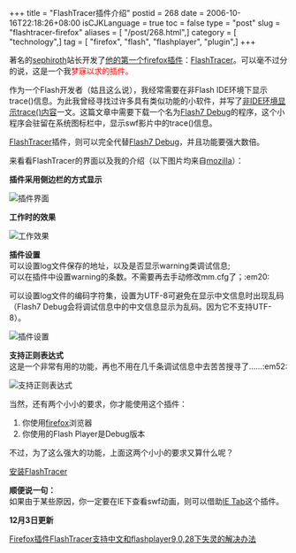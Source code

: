 +++
title = "FlashTracer插件介绍"
postid = 268
date = 2006-10-16T22:18:26+08:00
isCJKLanguage = true
toc = false
type = "post"
slug = "flashtracer-firefox"
aliases = [ "/post/268.html",]
category = [ "technology",]
tag = [ "firefox", "flash", "flashplayer", "plugin",]
+++


著名的[sephiroth](http://www.sephiroth.it/)站长开发了[他的第一个firefox插件](http://www.sephiroth.it/weblog/archives/2006/10/flashtracer_firefox_extensionphp.php)：[FlashTracer](https://addons.mozilla.org/firefox/3469/)。可以毫不过分的说，这是一个我<spen style="color:red">梦寐以求</span>的插件。

作为一个Flash开发者（姑且这么说），我经常需要在非Flash
IDE环境下显示trace()信息。为此我曾经寻找过许多具有类似功能的小软件，并写了[非IDE环境显示trace()内容](https://blog.zengrong.net/post/68.html)一文。这篇文章中需要下载一个名为[Flash7
Debug](http://www.alexisisaac.net/content/view/15/28/)的程序，这个小程序会驻留在系统图标栏中，显示swf影片中的trace()信息。

[FlashTracer](https://addons.mozilla.org/firefox/3469/)插件，则可以完全代替[Flash7
Debug](https://blog.zengrong.net/post/68.html)，并且功能要强大数倍。

来看看FlashTracer的界面以及我的介绍（以下图片均来自[mozilla](https://addons.mozilla.org/)）：<!--more-->

**插件采用侧边栏的方式显示**  

![插件界面](https://addons.mozilla.org/images/previews/flashtracer-1.jpg)

**工作时的效果**  

![工作效果](https://addons.mozilla.org/images/previews/flashtracer-3.jpg)

**插件设置**  
可以设置log文件保存的地址，以及是否显示warning类调试信息;  
可以在插件中设置warning的条数。不需要再去手动修改mm.cfg了；:em20:  

可以设置log文件的编码字符集，设置为UTF-8可避免在显示中文信息时出现乱码（Flash7
Debug会将调试信息中的中文信息显示为乱码。因为它不支持UTF-8）。  

![插件设置](https://addons.mozilla.org/images/previews/flashtracer-4.jpg)

**支持正则表达式**  
这是一个非常有用的功能，再也不用在几千条调试信息中去苦苦搜寻了……:em52:  

![支持正则表达式](https://addons.mozilla.org/images/previews/flashtracer-5.jpg)

当然，还有两个小小的要求，你才能使用这个插件：

1.  你使用[firefox](http://www.mozilla.com/firefox/)浏览器
2.  你使用的Flash Player是Debug版本

不过，为了这么强大的功能，上面这两个小小的要求又算什么呢？

[安装FlashTracer](https://addons.mozilla.org/firefox/3469/)

**顺便说一句：**  
如果由于某些原因，你一定要在IE下查看swf动画，则可以借助[IE
Tab](http://ietab.mozdev.org/)这个插件。

**12月3日更新**  

[Firefox插件FlashTracer支持中文和flashplayer9,0,28下失灵的解决办法](http://www.nshen.net/blog/article.asp?id=463)


